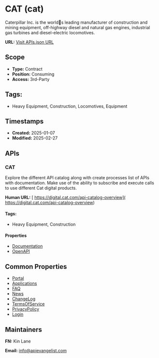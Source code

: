 # CAT (cat)
Caterpillar Inc. is the worlds leading manufacturer of construction and mining equipment, off-highway diesel and natural gas engines, industrial gas turbines and diesel-electric locomotives.

**URL:** [Visit APIs.json URL](https://raw.githubusercontent.com/api-evangelist/cat/refs/heads/main/apis.yml)

## Scope

- **Type:** Contract 
- **Position:** Consuming 
- **Access:** 3rd-Party 

## Tags:

 - Heavy Equipment, Construction, Locomotives, Equipment

## Timestamps

- **Created:** 2025-01-07 
- **Modified:** 2025-02-27 

## APIs

### CAT
Explore the different API catalog along with create processes list of APIs with documentation. Make use of the ability to subscribe and execute calls to use different Cat digital products. 

**Human URL:** [ https://digital.cat.com/api-catalog-overview]( https://digital.cat.com/api-catalog-overview)


#### Tags:

 - Heavy Equipment, Construction

#### Properties

- [Documentation]( https://digital.cat.com/api-catalog-overview)
- [OpenAPI](properties/cat-openapi.yml)

## Common Properties

- [Portal](https://digital.cat.com/)
- [Applications](https://digital.cat.com/applications)
- [FAQ](https://digital.cat.com/knowledge-hub/faq)
- [News](https://digital.cat.com/news-announcements-list)
- [ChangeLog](https://digital.cat.com/release-notes-manager)
- [TermsOfService](https://digital.cat.com/legal)
- [PrivacyPolicy](https://digital.cat.com/privacy)
- [Login](https://signin.cat.com/4f0f19d0-f44c-4a03-b8cb-ab327bd2b12b/oauth2/v2.0/authorize?p=b2c_1a_p2_v1_signin_prod&DC=US-ALL&client_id=345cadbd-f352-4614-915a-7cb60f2fbfe5&response_type=code&scope=offline_access%20openid%20email%20profile%20345cadbd-f352-4614-915a-7cb60f2fbfe5&redirect_uri=https%3A//digital.cat.com/openid-connect/generic&state=O5hzhhsEugTv5_8tPr46ye5CGCf8fSUWJlWW9A8c8rA&issueUCIDclaim=true&application=/OneCat)

## Maintainers

**FN:** Kin Lane

**Email:** info@apievangelist.com

